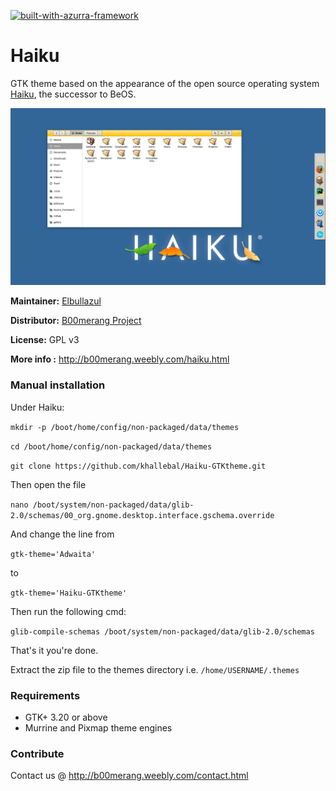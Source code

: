 [![built-with-azurra-framework](https://github.com/Elbullazul/Azurra_framework/raw/assets/azurra_framework_smaller.png)](https://github.com/Elbullazul/Azurra_framework)

# Haiku

GTK theme based on the appearance of the open source operating system [Haiku](https://www.haiku-os.org/)<!--- R1 Beta 1 -->, the successor to BeOS.

![haiku-beta-1](https://github.com/B00merang-Project/gallery/raw/master/Haiku%20R1%20Beta%201%20(1).png)

**Maintainer:** [Elbullazul](https://github.com/elbullazul)

**Distributor:** [B00merang Project](https://github.com/B00merang-Project)

**License:** GPL v3

**More info :** http://b00merang.weebly.com/haiku.html

### Manual installation
Under Haiku:

`mkdir -p /boot/home/config/non-packaged/data/themes`

`cd /boot/home/config/non-packaged/data/themes`

`git clone https://github.com/khallebal/Haiku-GTKtheme.git`


Then open the file

`nano /boot/system/non-packaged/data/glib-2.0/schemas/00_org.gnome.desktop.interface.gschema.override`

And change the line from

`gtk-theme='Adwaita'`

 to

`gtk-theme='Haiku-GTKtheme'`

Then run the following cmd:

`glib-compile-schemas /boot/system/non-packaged/data/glib-2.0/schemas`

That's it you're done.



Extract the zip file to the themes directory i.e. `/home/USERNAME/.themes`

### Requirements

- GTK+ 3.20 or above
- Murrine and Pixmap theme engines

### Contribute

Contact us @ http://b00merang.weebly.com/contact.html
